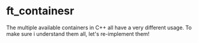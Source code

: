 # ft_containesr
The multiple available containers in C++ all have a very different usage. To make sure i understand them all, let's re-implement them!
